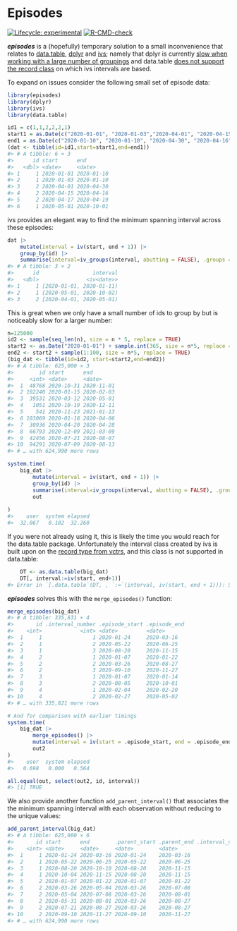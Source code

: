 
<!-- README.md is generated from README.Rmd. Please edit that file -->

# Episodes

<!-- badges: start -->

[![Lifecycle:
experimental](https://img.shields.io/badge/lifecycle-experimental-orange.svg)](https://lifecycle.r-lib.org/articles/stages.html#experimental)
[![R-CMD-check](https://github.com/TimTaylor/episodes/workflows/R-CMD-check/badge.svg)](https://github.com/TimTaylor/episodes/actions)
<!-- badges: end -->

***episodes*** is a (hopefully) temporary solution to a small
inconvenience that relates to
[data.table](https://cran.r-project.org/package=data.table),
[dplyr](https://cran.r-project.org/package=dplyr) and
[ivs](https://cran.r-project.org/package=ivs); namely that dplyr is
currently [slow when working with a large number of
groupings](https://github.com/tidyverse/dplyr/issues/5017) and
data.table [does not support the record
class](https://github.com/Rdatatable/data.table/issues/4910) on which
ivs intervals are based.

To expand on issues consider the following small set of episode data:

``` r
library(episodes)
library(dplyr)
library(ivs)
library(data.table)

id1 = c(1,1,2,2,2,1)
start1 = as.Date(c("2020-01-01", "2020-01-03","2020-04-01", "2020-04-15", "2020-04-17", "2020-05-01"))
end1 = as.Date(c("2020-01-10", "2020-01-10", "2020-04-30", "2020-04-16", "2020-04-19", "2020-10-01"))
(dat <- tibble(id=id1,start=start1,end=end1))
#> # A tibble: 6 × 3
#>      id start      end       
#>   <dbl> <date>     <date>    
#> 1     1 2020-01-01 2020-01-10
#> 2     1 2020-01-03 2020-01-10
#> 3     2 2020-04-01 2020-04-30
#> 4     2 2020-04-15 2020-04-16
#> 5     2 2020-04-17 2020-04-19
#> 6     1 2020-05-01 2020-10-01
```

ivs provides an elegant way to find the minimum spanning interval across
these episodes:

``` r
dat |>
    mutate(interval = iv(start, end + 1)) |>
    group_by(id) |>
    summarise(interval=iv_groups(interval, abutting = FALSE), .groups = "drop")
#> # A tibble: 3 × 2
#>      id                 interval
#>   <dbl>               <iv<date>>
#> 1     1 [2020-01-01, 2020-01-11)
#> 2     1 [2020-05-01, 2020-10-02)
#> 3     2 [2020-04-01, 2020-05-01)
```

This is great when we only have a small number of ids to group by but is
noticeably slow for a larger number:

``` r
n=125000
id2 <- sample(seq_len(n), size = n * 5, replace = TRUE)
start2 <- as.Date("2020-01-01") + sample.int(365, size = n*5, replace = TRUE)
end2 <- start2 + sample(1:100, size = n*5, replace = TRUE)
(big_dat <- tibble(id=id2, start=start2,end=end2))
#> # A tibble: 625,000 × 3
#>        id start      end       
#>     <int> <date>     <date>    
#>  1  48768 2020-10-31 2020-11-01
#>  2 102240 2020-01-15 2020-02-03
#>  3  39531 2020-03-12 2020-05-01
#>  4   1051 2020-10-19 2020-12-11
#>  5    541 2020-11-23 2021-01-13
#>  6 103069 2020-01-18 2020-04-06
#>  7  30936 2020-04-20 2020-04-28
#>  8  66793 2020-12-09 2021-03-09
#>  9  42456 2020-07-21 2020-08-07
#> 10  94291 2020-07-09 2020-08-13
#> # … with 624,990 more rows

system.time(
    big_dat |>
        mutate(interval = iv(start, end + 1)) |>
        group_by(id) |>
        summarise(interval=iv_groups(interval, abutting = FALSE), .groups = "drop") ->
        out
        
)
#>    user  system elapsed 
#>  32.067   0.102  32.260
```

If you were not already using it, this is likely the time you would
reach for the data.table package. Unfortunately the interval class
created by ivs is built upon on the [record type from
vctrs](https://vctrs.r-lib.org/reference/new_rcrd.html), and this class
is not supported in data.table:

``` r
    DT <- as.data.table(big_dat)
    DT[, interval:=iv(start, end+1)]
#> Error in `[.data.table`(DT, , `:=`(interval, iv(start, end + 1))): Supplied 2 items to be assigned to 625000 items of column 'interval'. If you wish to 'recycle' the RHS please use rep() to make this intent clear to readers of your code.
```

***episodes*** solves this with the `merge_episodes()` function:

``` r
merge_episodes(big_dat)
#> # A tibble: 335,831 × 4
#>       id .interval_number .episode_start .episode_end
#>    <int>            <int> <date>         <date>      
#>  1     1                1 2020-01-24     2020-03-16  
#>  2     1                2 2020-05-22     2020-06-25  
#>  3     1                3 2020-08-20     2020-11-15  
#>  4     2                1 2020-01-07     2020-01-22  
#>  5     2                2 2020-03-26     2020-08-27  
#>  6     2                3 2020-09-10     2020-11-27  
#>  7     3                1 2020-01-07     2020-01-14  
#>  8     3                2 2020-08-05     2020-10-01  
#>  9     4                1 2020-02-04     2020-02-20  
#> 10     4                2 2020-02-27     2020-05-02  
#> # … with 335,821 more rows

# And for comparison with earlier timings
system.time(
    big_dat |> 
        merge_episodes() |> 
        mutate(interval = iv(start = .episode_start, end = .episode_end + 1)) ->
        out2
)
#>    user  system elapsed 
#>   0.698   0.000   0.564

all.equal(out, select(out2, id, interval))
#> [1] TRUE
```

We also provide another function `add_parent_interval()` that associates
the the minimum spanning interval with each observation without reducing
to the unique values:

``` r
add_parent_interval(big_dat)
#> # A tibble: 625,000 × 6
#>       id start      end        .parent_start .parent_end .interval_number
#>    <int> <date>     <date>     <date>        <date>                 <int>
#>  1     1 2020-01-24 2020-03-16 2020-01-24    2020-03-16                 1
#>  2     1 2020-05-22 2020-06-25 2020-05-22    2020-06-25                 2
#>  3     1 2020-08-20 2020-10-10 2020-08-20    2020-11-15                 3
#>  4     1 2020-10-04 2020-11-15 2020-08-20    2020-11-15                 3
#>  5     2 2020-01-07 2020-01-22 2020-01-07    2020-01-22                 1
#>  6     2 2020-03-26 2020-05-04 2020-03-26    2020-07-08                 2
#>  7     2 2020-05-04 2020-07-08 2020-03-26    2020-08-01                 2
#>  8     2 2020-05-31 2020-08-01 2020-03-26    2020-08-27                 2
#>  9     2 2020-07-21 2020-08-27 2020-03-26    2020-08-27                 2
#> 10     2 2020-09-10 2020-11-27 2020-09-10    2020-11-27                 3
#> # … with 624,990 more rows
```
